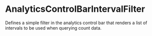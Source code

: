 # AnalyticsControlBarIntervalFilter

Defines a simple filter in the analytics control bar that renders a list of intervals to be used
when querying count data.
